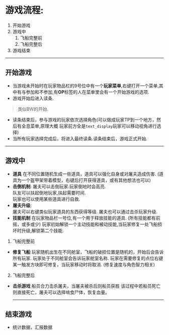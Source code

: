 # 游戏流程:
1. 开始游戏
2. 游戏中
   1. 飞船完整前
   2. 飞船完整后
3. 游戏结束
***
## 开始游戏
- 当游戏未开始时在玩家物品栏的9号位中有一个**玩家菜单**,右键打开一个菜单,其中有与参加和不参加,有**OP**标签的人在菜单里会有一个开始游戏的选项.  
- 游戏开始后进入读条.  
>类似BW的开始.
- 读条结束后，参与游戏的玩家依次选择角色(可以做成玩家TP到一个地方，然后有全息菜单,原理大概   玩家前方全是`text_display`玩家可以移动视角进行选择)
- 当所有玩家选择完成后，将进入最终读条.读条结束后，游戏正式开始.
***
## 游戏中
- **道具**
  在不同位置随机生成一些道具，道具可以强化自身或对屠夫造成伤害.  (道具为一个盔甲架带着模型，右键后打开获得道具，或有其他想法也可以)
- **击倒机制**:
  屠夫可以击倒玩家.玩家倒地时会高亮.  
  队友可以扶起倒地玩家,扶起需要时间.  
  玩家也可以使用某些道具进行自救.  
- **屠夫升级**:  
  屠夫可以右键类似玩家道具的东西获得等级.
  屠夫也可以通过击杀玩家升级.
- **技能机制**
  在玩家物品栏一号位,有一个用于释放技能的道具.   (所有技能都有前摇，或多或少)
  玩家初始解锁一个主动技能和被动技能,当玩家修复一处飞船损坏时升级,解锁第二个技能.
1. 飞船完整前
- **修复飞船**
  玩家随机出生在不同舱室，飞船的破损位置是随机的，开始后会告诉所有玩家.
  玩家处于不同舱室会告诉玩家舱室名称.
  玩家在需要修复的点位右键某一触发方块即可修复，当玩家移动时将取消.   (修复速度与角色智力相关)  
2. 飞船完整后  
- **击杀游戏**
  船员合力击杀屠夫，当屠夫被杀后则船员获胜
  该过程中若船员死亡则直接死亡，屠夫可以选择啃食尸体，恢复血量。
  ***
## 结束游戏
- 统计数据，汇报数据